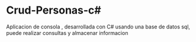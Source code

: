 # Crud-Personas-c#
Aplicacion de consola , desarrollada con C# usando una base de datos sql, puede realizar consultas y almacenar informacion
